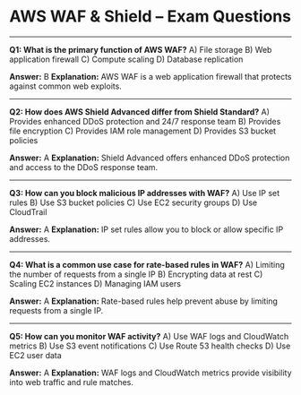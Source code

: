 # AWS WAF & Shield – Exam Questions

---
**Q1: What is the primary function of AWS WAF?**
A) File storage
B) Web application firewall
C) Compute scaling
D) Database replication

**Answer:** B
**Explanation:** AWS WAF is a web application firewall that protects against common web exploits.

---
**Q2: How does AWS Shield Advanced differ from Shield Standard?**
A) Provides enhanced DDoS protection and 24/7 response team
B) Provides file encryption
C) Provides IAM role management
D) Provides S3 bucket policies

**Answer:** A
**Explanation:** Shield Advanced offers enhanced DDoS protection and access to the DDoS response team.

---
**Q3: How can you block malicious IP addresses with WAF?**
A) Use IP set rules
B) Use S3 bucket policies
C) Use EC2 security groups
D) Use CloudTrail

**Answer:** A
**Explanation:** IP set rules allow you to block or allow specific IP addresses.

---
**Q4: What is a common use case for rate-based rules in WAF?**
A) Limiting the number of requests from a single IP
B) Encrypting data at rest
C) Scaling EC2 instances
D) Managing IAM users

**Answer:** A
**Explanation:** Rate-based rules help prevent abuse by limiting requests from a single IP.

---
**Q5: How can you monitor WAF activity?**
A) Use WAF logs and CloudWatch metrics
B) Use S3 event notifications
C) Use Route 53 health checks
D) Use EC2 user data

**Answer:** A
**Explanation:** WAF logs and CloudWatch metrics provide visibility into web traffic and rule matches.
